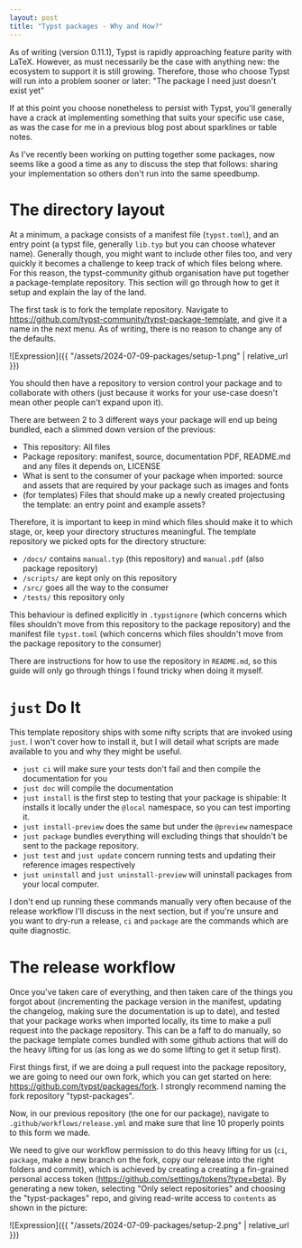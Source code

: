 ```yaml
---
layout: post
title: "Typst packages - Why and How?"
---
```


As of writing (version 0.11.1), Typst is rapidly approaching feature parity with LaTeX. However, as must necessarily be the case with anything new: the ecosystem to support it is still growing. Therefore, those who choose Typst will run into a problem sooner or later: "The package I need just doesn't exist yet"

If at this point you choose nonetheless to persist with Typst, you'll generally have a crack at implementing something that suits your specific use case, as was the case for me in a previous blog post about sparklines or table notes. 

As I've recently been working on putting together some packages, now seems like a good a time as any to discuss the step that follows: sharing your implementation so others don't run into the same speedbump.

# The directory layout
At a minimum, a package consists of a manifest file (`typst.toml`), and an entry point (a typst file, generally `lib.typ` but you can choose whatever name). Generally though, you might want to include other files too, and very quickly it becomes a challenge to keep track of which files belong where. For this reason, the typst-community github organisation have put together a package-template repository. This section will go through how to get it setup and explain the lay of the land.

The first task is to fork the template repository. Navigate to https://github.com/typst-community/typst-package-template, and give it a name in the next menu. As of writing, there is no reason to change any of the defaults.

![Expression]({{ "/assets/2024-07-09-packages/setup-1.png" | relative_url }})

You should then have a repository to version control your package and to collaborate with others (just because it works for your use-case doesn't mean other people can't expand upon it). 

There are between 2 to 3 different ways your package will end up being bundled, each a slimmed down version of the previous:
- This repository: All files
- Package repository: manifest, source, documentation PDF, README.md and any files it depends on, LICENSE
- What is sent to the consumer of your package when imported: source and assets that are required by your package such as images and fonts
- (for templates) Files that should make up a newly created projectusing the template: an entry point and example assets?

Therefore, it is important to keep in mind which files should make it to which stage, or, keep your directory structures meaningful. The template repository we picked opts for the directory structure:

- `/docs/` contains `manual.typ` (this repository) and `manual.pdf` (also package repository)
- `/scripts/` are kept only on this repository
- `/src/` goes all the way to the consumer
- `/tests/` this repository only

This behaviour is defined explicitly in `.typstignore` (which concerns which files shouldn't move from this repository to the package repository) and the manifest file `typst.toml` (which concerns which files shouldn't move from the package repository to the consumer)

There are instructions for how to use the repository in `README.md`, so this guide will only go through things I found tricky when doing it myself.

# `just` Do It
This template repository ships with some nifty scripts that are invoked using `just`. I won't cover how to install it, but I will detail what scripts are made available to you and why they might be useful.

- `just ci` will make sure your tests don't fail and then compile the documentation for you
- `just doc` will compile the documentation
- `just install` is the first step to testing that your package is shipable: It installs it locally under the `@local` namespace, so you can test importing it.
- `just install-preview` does the same but under the `@preview` namespace
- `just package` bundles everything will excluding things that shouldn't be sent to the package repository.
- `just test` and `just update` concern running tests and updating their reference images respectively
- `just uninstall` and `just uninstall-preview` will uninstall packages from your local computer.


I don't end up running these commands manually very often because of the release workflow I'll discuss in the next section, but if you're unsure and you want to dry-run a release, `ci` and `package` are the commands which are quite diagnostic.

# The release workflow
Once you've taken care of everything, and then taken care of the things you forgot about (incrementing the package version in the manifest, updating the changelog, making sure the documentation is up to date), and tested that your package works when imported locally, its time to make a pull request into the package repository. This can be a faff to do manually, so the package template comes bundled with some github actions that will do the heavy lifting for us (as long as we do some lifting to get it setup first).

First things first, if we are doing a pull request into the package repository, we are going to need our own fork, which you can get started on here: https://github.com/typst/packages/fork. I strongly recommend naming the fork repository "typst-packages".

Now, in our previous repository (the one for our package), navigate to `.github/workflows/release.yml` and make sure that line 10 properly points to this form we made.

We need to give our workflow permission to do this heavy lifting for us (`ci`, `package`, make a new branch on the fork, copy our release into the right folders and commit), which is achieved by creating a creating a fin-grained personal access token (https://github.com/settings/tokens?type=beta). By generating a new token, selecting "Only select repositories" and choosing the "typst-packages" repo, and giving read-write access to `contents` as shown in the picture:

![Expression]({{ "/assets/2024-07-09-packages/setup-2.png" | relative_url }})